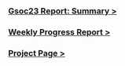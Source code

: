 ### [Gsoc23 Report: Summary >](https://github.com/UtkarshSiddhpura/GSoc-2023-Sugarlabs/wiki/Gsoc23-Report:-Summary)
### [Weekly Progress Report >](https://github.com/UtkarshSiddhpura/GSoc-2023-Sugarlabs/wiki/Weekly-Progress-Report-Gsoc2023)
### [Project Page >](https://summerofcode.withgoogle.com/programs/2023/projects/YxWqJ2nt)
